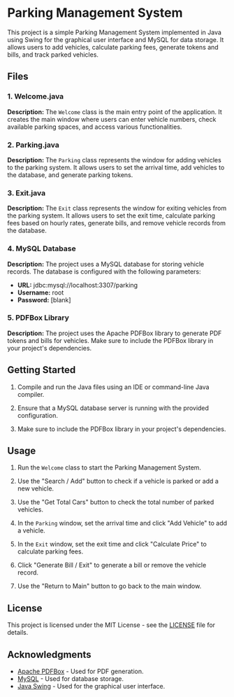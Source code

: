 # Parking Management System

This project is a simple Parking Management System implemented in Java using Swing for the graphical user interface and MySQL for data storage. It allows users to add vehicles, calculate parking fees, generate tokens and bills, and track parked vehicles.

## Files

### 1. Welcome.java

**Description:** The `Welcome` class is the main entry point of the application. It creates the main window where users can enter vehicle numbers, check available parking spaces, and access various functionalities.

### 2. Parking.java

**Description:** The `Parking` class represents the window for adding vehicles to the parking system. It allows users to set the arrival time, add vehicles to the database, and generate parking tokens.

### 3. Exit.java

**Description:** The `Exit` class represents the window for exiting vehicles from the parking system. It allows users to set the exit time, calculate parking fees based on hourly rates, generate bills, and remove vehicle records from the database.

### 4. MySQL Database

**Description:** The project uses a MySQL database for storing vehicle records. The database is configured with the following parameters:

- **URL:** jdbc:mysql://localhost:3307/parking
- **Username:** root
- **Password:** [blank]

### 5. PDFBox Library

**Description:** The project uses the Apache PDFBox library to generate PDF tokens and bills for vehicles. Make sure to include the PDFBox library in your project's dependencies.

## Getting Started

1. Compile and run the Java files using an IDE or command-line Java compiler.

2. Ensure that a MySQL database server is running with the provided configuration.

3. Make sure to include the PDFBox library in your project's dependencies.

## Usage

1. Run the `Welcome` class to start the Parking Management System.

2. Use the "Search / Add" button to check if a vehicle is parked or add a new vehicle.

3. Use the "Get Total Cars" button to check the total number of parked vehicles.

4. In the `Parking` window, set the arrival time and click "Add Vehicle" to add a vehicle.

5. In the `Exit` window, set the exit time and click "Calculate Price" to calculate parking fees.

6. Click "Generate Bill / Exit" to generate a bill or remove the vehicle record.

7. Use the "Return to Main" button to go back to the main window.

## License

This project is licensed under the MIT License - see the [LICENSE](LICENSE) file for details.

## Acknowledgments

- [Apache PDFBox](https://pdfbox.apache.org/) - Used for PDF generation.
- [MySQL](https://www.mysql.com/) - Used for database storage.
- [Java Swing](https://docs.oracle.com/en/java/javase/11/docs/api/java.desktop/javax/swing/package-summary.html) - Used for the graphical user interface.